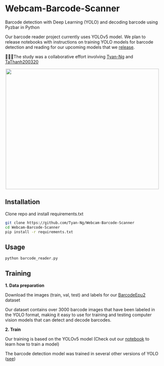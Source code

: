 # Webcam-Barcode-Scanner
Barcode detection with Deep Learning (YOLO) and decoding barcode using Pyzbar in Python

Our barcode reader project currently uses YOLOv5 model. We plan to release notebooks with instructions on training YOLO models for barcode detection and reading for our upcoming models that we [release](https://github.com/Tyan-Ng/Webcam-Barcode-Scanner/releases/tag/Barcode-detection-models).

🚀🚀🚀The study was a collaborative effort involving [Tyan-Ng](https://github.com/Tyan-Ng) and [TaThanh200320](https://github.com/TaThanh200320)

<p align="center">
<img src="https://github.com/Tyan-Ng/Webcam-Barcode-Scanner/blob/main/barcode_reader.png" width="500" height="394" />
</p>

## Installation
Clone repo and install requirements.txt
```bash
git clone https://github.com/Tyan-Ng/Webcam-Barcode-Scanner
cd Webcam-Barcode-Scanner
pip install -r requirements.txt
```

## Usage
```bash
python barcode_reader.py
```

## Training
**1. Data preparation**

Download the images (train, val, test) and labels for our [BarcodeEpu2](https://doi.org/10.5281/zenodo.7465864) dataset

Our dataset contains over 3000 barcode images that have been labeled in the YOLO format, making it easy to use for training and testing computer vision models that can detect and decode barcodes.

**2. Train**

Our training is based on the YOLOv5 model (Check out our [notebook](https://github.com/Tyan-Ng/Webcam-Barcode-Scanner/blob/main/train.ipynb) to learn how to train a model)

The barcode detection model was trained in several other versions of YOLO ([see](https://github.com/Tyan-Ng/Webcam-Barcode-Scanner/releases/tag/Barcode-detection-models))
